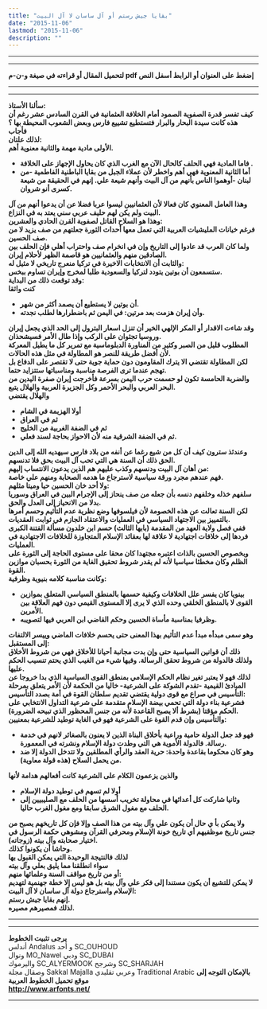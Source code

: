 ```yaml
---
title: "بقايا جيش رستم أو آل ساسان لا آل البيت"
date: "2015-11-06"
lastmod: "2015-11-06"
description: ""
---
```

---

---

**لتحميل المقال أو قراءته في صيغة و-ن-م pdf إضغط على العنوان أو الرابط أسفل النص**

---



---

**سألنا الأستاذ:  
كيف تفسر قدرة الصفوية الصمود أمام الخلافة العثمانية في القرن السادس عشر رغم أن هذه كانت سيدة البحار والبرار فتستطيع تشييع فارس وبعض الشعوب المحيطة بها ؟  
فأجاب  
لذلك علتان:  
الأولى مادية مهمة والثانية معنوية أهم.**

* **فاما المادية فهي الحلف كالحال الآن مع الغرب الذي كان يحاول الإجهاز على الخلافة .**
* **أما الثانية المعنوية فهي أهم واخطر لأن عملاء الجبل من بقايا الباطنية الفاطمية -من لبنان -أوهموا الناس بأنهم من آل البيت وأنهم شيعة علي. إنهم في الحقيقة من شيعة كسرى أنو شروان.**

**وهذا العامل المعنوي كان فعالا لأن العثمانيين ليسوا عربا فضلا عن أن يدعوا أنهم من آل البيت ولم يكن لهم حليف عربي سني يعتد به في النزاع.  
وهذا هو السلاح القاتل لصفوية القرن الحادي والعشرين:  
فرغم خيانات المليشيات العربية التي تعمل معها أحداث الثورة جعلتهم من صف يزيد لا من صف الحسين.  
ولما كان العرب قد عادوا إلى التاريخ وإن في انخرام صف واحتراب أهلي فإن الحلف بين الصادقين منهم والعثمانيين هو قاصمة الظهر لأحلام إيران.  
والثابت أن الانتخابات الاخيرة في تركيا منعرج تاريخي لا مثيل له:  
ستسمعون أن بوتين يتودد لتركيا والسعودية طلبا لمخرج وإيران تساوم ببخس.  
وقد توقعت ذلك من البداية:  
كنت واثقا**

* **أن بوتين لا يستطيع أن يصمد أكثر من شهر.**
* **وأن إيران هزمت بعد مرتين: في اليمن ثم باضطرارها لطلب نجدته.**

**وقد شاءت الاقدار أو المكر الإلهي الخير أن تنزل اسعار البترول إلى الحد الذي يجعل إيران وروسيا تجثوان على الركب وإذا طال الأمر فسيشحذان.  
المطلوب قليل من الصبر وكثير من المناورة الدبلوماسية مع تمرير كل ما يطيل المعركة لأن أفضل طريقة للنصر هو المطاولة في مثل هذه الحالات.  
لكن المطاولة تقتضي الا يترك المقاومون دون حماية جوية حتى لا تقتصر على الدفاع بل تهجم عندما ترى الفرصة مناسبة ومناسباتها ستتزايد حتما.  
والضربة الحامسة تكون لو حسمت حرب اليمن بسرعة فأخرجت إيران صفرة اليدين من البحر العربي والبحر الأحمر وكل الجزيرة العربية والهلال يتبع.  
والهلال يقتضي**

* **أولا الهزيمة في الشام**
* **ثم في العراق**
* **ثم في الضفة الغربية من الخليج**
* **ثم في الضفة الشرقية منه لأن الاحواز بحاجة لسند فعلي.**

**وعندئذ سترون كيف أن كل من شيع رغما عن أنفه من بلاد فارس سيهديه الله إلى الدين الحق ذلك أن السنة هي التي تحب آل البيت بحق فلا تدنسهم.  
من أهان آل البيت ودنسهم وكذب عليهم هم الذين يدعون الانتساب إليهم:  
فهم عندهم مجرد ورقة سياسية لاسترجاع ما هدمه الصحابة ومنهم علي خاصة.  
ولا أحد خان الحسين حيا وميتا مثلهم:  
سلفهم خذله وخلفهم دنسه بأن جعله من صف ينحاز إلى الإجرام البين في العراق وسوريا بدلا من الانحياز إلى العدل والحق.  
لكن السنة تعالت عن هذه الخصومة لأن فيلسوفها وضع نظرية عدم التأثيم وحسم أمرها بالتمييز بين الاجتهاد السياسي في العمليات والاعتقاد الجازم في ثوابت العقديات.  
ففي فصل ولاية العهد من المقدمة (بابها الثالث) حسم ابن خلدون مسألة الفتنة الكبرى فردها إلى خلافات اجتهادية لا علاقة لها بعقائد الإسلام المتجاوزة للخلافات الاجتهادية في العمليات.  
وبخصوص الحسين بالذات اعتبره مجتهدا كان محقا على مستوى الحاجة إلى الثورة على الظلم وكان مخطئا سياسيا لأنه لم يقدر شروط تحقيق الغاية من الثورة بحسبان موازين القوة.  
وكانت مناسبة كلامه بنيوية وظرفية:**

* **بينويا كان يفسر علل الخلافات وكيفية حسمها بالمنطق السياسي المتعلق بموازين القوى لا بالمنطق الخلقي وحده الذي لا يرى إلا المستوى القيمي دون فهم العلاقة بين الأمرين.**
* **وظرفيا بمناسبة مأساة الحسين وحكم القاضي ابن العربي فيها لتصويبه.**

**وهو سمى مبدأه مبدأ عدم التأثيم بهذا المعنى حتى يحسم خلافات الماضي وييسر الالتفات إلى المستقبل:  
ذلك أن قوانين السياسية حتى وإن بدت مجانبة أحيانا للأخلاق فهي من شروط الأخلاق ولذلك فالدولة من شروط تحقق الرسالة. وفيها شيء من الغيب الذي يحتم تنسيب الحكم عليها.  
لذلك فهو لا يعتبر تغير نظام الحكم الإسلامي بمنطق القوى السياسية الذي بدا خروجا عن المبادئ القيمية -تقدم الشوكة على الشرعية- خاليا من الحكمة لأن الأمر يتعلق بمرحلة التأسيس في صراع مع قوى دولية يقتضي تقديم سلطان القوة في أمة بصدد التأسيس:  
فشرعية بناء دولة التي تحمي بيضة الإسلام متقدمة على شرعية التداول الانتخابي على الحكم مؤقتا (بشرط ألا يصبح القاعدة لأنه من جنس المحظور الذي تبيحه الضرورة).  
والتأسيس وإن قدم القوة على الشرعية فهو في الغاية توطيد للشرعية بمعنيين:**

* **فهو قد جعل الدولة حامية وراعية بأخلاق البناة الذين لا يعنون بالصغائر لانهم في خدمة رسالة. فالدولة الأموية هي التي وطدت دولة الإسلام ونشرته في المعمورة.**
* **وهو كان محكوما بقاعدة واحدة: حرية العقد والرأي المطلقين ولا تتدخل الدولة إلا ضد من يحمل السلاح (هذه قولة معاوية).**

**والذين يزعمون الكلام على الشرعية كانت أفعالهم هدامة لأنها**

* **أولا لم تسهم في توطيد دولة الإسلام**
* **وثانيا شاركت كل أعدائها في محاولة تخريب أسسها من الحلف مع الصليبيين إلى الحلف مع مغول الشرق سابقا ومع مغول الغرب حاليا.**

**ولا يمكن بأ ي حال أن يكون علي وآل بيته من هذا الصف وإلا فإن كل تاريخهم يصبح من جنس تاريخ موظفيهم أي تاريخ خونة الإسلام ومحرفي القرآن ومشوهي حكمة الرسول في اختيار صحابته وآل بيته (زوجاته).  
وحاشا أن يكونوا كذلك.  
لذلك فالنتيجة الوحيدة التي يمكن القبول بها  
سواء انطلقنا مما يليق بعلي وآل بيته  
أو من تاريخ مواقف السنة وعلمائها منهم:  
لا يمكن للتشيع أن يكون مستندا إلى فكر علي وآل بيته بل هو ليس إلا خطة جهنمية لتهديم الإسلام واسترجاع دولة آل ساسان لا آل البيت:  
إنهم بقايا جيش رستم.  
لذلك فمصيرهم مصيره.**

---

---

**يرجى تثبيت الخطوط**   
 أندلس Andalus  و أحد SC\_OUHOUD  
 ونوال MO\_Nawel  ودبي SC\_DUBAI   
 واليرموك SC\_ALYERMOOK  وشرجح SC\_SHARJAH   
 وصقال مجلة Sakkal Majalla وعربي تقليدي Traditional Arabic  **بالإمكان التوجه إلى موقع تحميل الخطوط العربية  
 http://www.arfonts.net/**

---

###